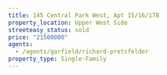```yaml
---
title: 145 Central Park West, Apt 15/16/17B
property_location: Upper West Side
streeteasy_status: sold
price: "21500000"
agents:
  - /agents/garfield/richard-pretsfelder
property_type: Single-Family
---
```

